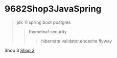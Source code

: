 # 9682Shop3JavaSpring

>jdk 11 spring boot postgres
>>thymeleaf security
>>>hibernate validator,ehcache flyway

Shop 3 [Shop 3](https://pavelkshop3.herokuapp.com)
